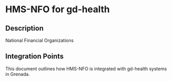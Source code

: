 # HMS-NFO for gd-health

## Description

National Financial Organizations

## Integration Points

This document outlines how HMS-NFO is integrated with gd-health systems in Grenada.
